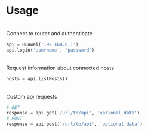 # Usage
\
Connect to router and authenticate
```python
api = Huawei('192.168.0.1')
api.login('username', 'password')
```
\
Request information about connected hosts
```python
hosts = api.listHosts()
```
\
Custom api requests
```python
# GET
response = api.get('/url/to/api', 'optional data')
# POST
response = api.post('/url/to/api', 'optional data')
```
